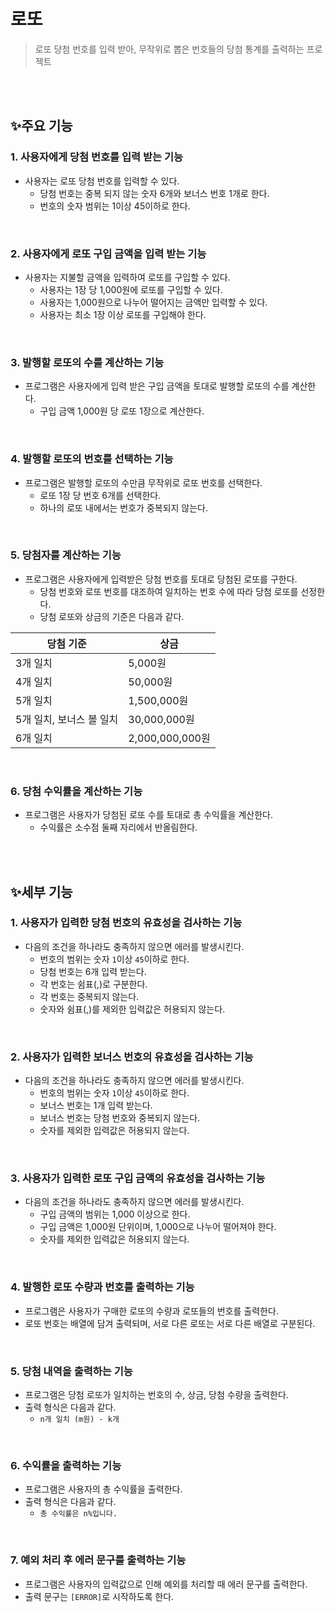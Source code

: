 # 로또

> 로또 당첨 번호를 입력 받아, 무작위로 뽑은 번호들의 당첨 통계를 출력하는 프로젝트

<br>
<br>

## :sparkles:주요 기능

### 1. 사용자에게 당첨 번호를 입력 받는 기능

- 사용자는 로또 당첨 번호를 입력할 수 있다.
  - 당첨 번호는 중복 되지 않는 숫자 6개와 보너스 번호 1개로 한다.
  - 번호의 숫자 범위는 1이상 45이하로 한다.

<br>  
  
### 2. 사용자에게 로또 구입 금액을 입력 받는 기능
  
- 사용자는 지불할 금액을 입력하여 로또를 구입할 수 있다.
  - 사용자는 1장 당 1,000원에 로또를 구입할 수 있다.
  - 사용자는 1,000원으로 나누어 떨어지는 금액만 입력할 수 있다.
  - 사용자는 최소 1장 이상 로또를 구입해야 한다.

<br>

### 3. 발행할 로또의 수를 계산하는 기능

- 프로그램은 사용자에게 입력 받은 구입 금액을 토대로 발행할 로또의 수를 계산한다.
  - 구입 금액 1,000원 당 로또 1장으로 계산한다.

<br>

### 4. 발행할 로또의 번호를 선택하는 기능

- 프로그램은 발행할 로또의 수만큼 무작위로 로또 번호를 선택한다.
  - 로또 1장 당 번호 6개를 선택한다.
  - 하나의 로또 내에서는 번호가 중복되지 않는다.

<br>

### 5. 당첨자를 계산하는 기능

- 프로그램은 사용자에게 입력받은 당첨 번호를 토대로 당첨된 로또를 구한다.
  - 당첨 번호와 로또 번호를 대조하여 일치하는 번호 수에 따라 당첨 로또를 선정한다.
  - 당첨 로또와 상금의 기준은 다음과 같다.

| 당첨 기준                | 상금            |
| ------------------------ | --------------- |
| 3개 일치                 | 5,000원         |
| 4개 일치                 | 50,000원        |
| 5개 일치                 | 1,500,000원     |
| 5개 일치, 보너스 볼 일치 | 30,000,000원    |
| 6개 일치                 | 2,000,000,000원 |

<br>

### 6. 당첨 수익률을 계산하는 기능

- 프로그램은 사용자가 당첨된 로또 수를 토대로 총 수익률을 계산한다.
  - 수익률은 소수점 둘째 자리에서 반올림한다.

<br>
<br>

## :sparkles:세부 기능

### 1. 사용자가 입력한 당첨 번호의 유효성을 검사하는 기능

- 다음의 조건을 하나라도 충족하지 않으면 에러를 발생시킨다.
  - 번호의 범위는 숫자 `1`이상 `45`이하로 한다.
  - 당첨 번호는 6개 입력 받는다.
  - 각 번호는 쉼표(,)로 구분한다.
  - 각 번호는 중복되지 않는다.
  - 숫자와 쉼표(,)를 제외한 입력값은 허용되지 않는다.

<br>

### 2. 사용자가 입력한 보너스 번호의 유효성을 검사하는 기능

- 다음의 조건을 하나라도 충족하지 않으면 에러를 발생시킨다.
  - 번호의 범위는 숫자 `1`이상 `45`이하로 한다.
  - 보너스 번호는 1개 입력 받는다.
  - 보너스 번호는 당첨 번호와 중복되지 않는다.
  - 숫자를 제외한 입력값은 허용되지 않는다.

<br>

### 3. 사용자가 입력한 로또 구입 금액의 유효성을 검사하는 기능

- 다음의 조건을 하나라도 충족하지 않으면 에러를 발생시킨다.
  - 구입 금액의 범위는 1,000 이상으로 한다.
  - 구입 금액은 1,000원 단위이며, 1,000으로 나누어 떨어져야 한다.
  - 숫자를 제외한 입력값은 허용되지 않는다.

<br>

### 4. 발행한 로또 수량과 번호를 출력하는 기능

- 프로그램은 사용자가 구매한 로또의 수량과 로또들의 번호를 출력한다.
- 로또 번호는 배열에 담겨 출력되며, 서로 다른 로또는 서로 다른 배열로 구분된다.

<br>

### 5. 당첨 내역을 출력하는 기능

- 프로그램은 당첨 로또가 일치하는 번호의 수, 상금, 당첨 수량을 출력한다.
- 출력 형식은 다음과 같다.
  - `n개 일치 (m원) - k개`

<br>

### 6. 수익률을 출력하는 기능

- 프로그램은 사용자의 총 수익률을 출력한다.
- 출력 형식은 다음과 같다.
  - `총 수익률은 n%입니다.`

<br>

### 7. 예외 처리 후 에러 문구를 출력하는 기능

- 프로그램은 사용자의 입력값으로 인해 예외를 처리할 때 에러 문구를 출력한다.
- 출력 문구는 `[ERROR]`로 시작하도록 한다.
